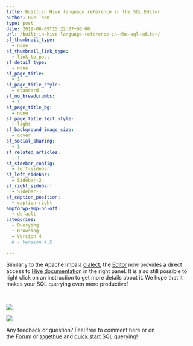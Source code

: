 ```yaml
---
title: Built-in Hive language reference in the SQL Editor
author: Hue Team
type: post
date: 2019-08-09T15:22:07+00:00
url: /built-in-hive-language-reference-in-the-sql-editor/
sf_thumbnail_type:
  - none
sf_thumbnail_link_type:
  - link_to_post
sf_detail_type:
  - none
sf_page_title:
  - 1
sf_page_title_style:
  - standard
sf_no_breadcrumbs:
  - 1
sf_page_title_bg:
  - none
sf_page_title_text_style:
  - light
sf_background_image_size:
  - cover
sf_social_sharing:
  - 1
sf_related_articles:
  - 1
sf_sidebar_config:
  - left-sidebar
sf_left_sidebar:
  - Sidebar-2
sf_right_sidebar:
  - Sidebar-1
sf_caption_position:
  - caption-right
ampforwp-amp-on-off:
  - default
categories:
  - Querying
  - Browsing
  - Version 4
  # - Version 4.5

---
```

Similarly to the Apache Impala [dialect][1], the [Editor][2] now provides a direct access to [Hive documentatio][3]n in the right panel. It is also still possible to right click on an instruction to get more details about it. We hope that it makes your SQL querying even more productive!

&nbsp;

<a href="https://cdn.gethue.com/uploads/2019/08/hive_wiki.png"><img src="https://cdn.gethue.com/uploads/2019/08/hive_wiki.png" /></a>

<a href="https://cdn.gethue.com/uploads/2019/08/hive_docs.png"><img src="https://cdn.gethue.com/uploads/2019/08/hive_docs.png" /></a>

<div>
</div>

<div>
  Any feedback or question? Feel free to comment here or on the <a href="https://discourse.gethue.com/">Forum</a> or <a href="https://twitter.com/gethue">@gethue</a> and <a href="https://docs.gethue.com/latest/quickstart/">quick start</a> SQL querying!
</div>

<div>
</div>

<div>
</div>

 [1]: https://gethue.com/additional-sql-improvements-in-hue-4-3/
 [2]: https://gethue.com/sql-editor/
 [3]: https://cwiki.apache.org/confluence/display/Hive/Home
 [4]: https://cdn.gethue.com/uploads/2019/08/hive_wiki.png
 [5]: https://cdn.gethue.com/uploads/2019/08/hive_docs.png
